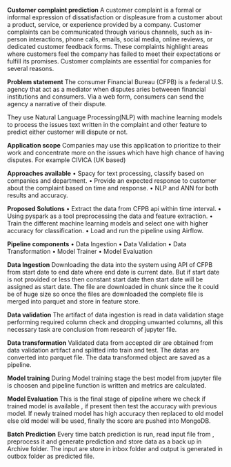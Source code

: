 **Customer complaint prediction**
A customer complaint is a formal or informal expression of dissatisfaction or displeasure from a customer about a product, service, or experience provided by a company. Customer complaints can be communicated through various channels, such as in-person interactions, phone calls, emails, social media, online reviews, or dedicated customer feedback forms. These complaints highlight areas where customers feel the company has failed to meet their expectations or fulfill its promises.
Customer complaints are essential for companies for several reasons.

**Problem statement**
The consumer Financial Bureau (CFPB) is a federal U.S. agency that act as a mediator when disputes aries betweeen financial institutions and consumers. Via a web form, consumers can send the agency a narrative of their dispute.

They use Natural Language Processing(NLP) with machine learning models to process the issues text written in the complaint and other feature to predict either customer will dispute or not.

**Application scope**
Companies may use this application  to prioritize to their work and concentrate more on the issues which have high chance of having disputes.
For example CIVICA (UK based)

**Approaches available**
    • Spacy for text processing, classify based on companies and department.
    • Provide an expected response to customer about the complaint based on time and response.
    • NLP and ANN for both results and accuracy.

**Proposed Solutions**
    • Extract the data from CFPB api within time interval.
    • Using pyspark as a tool preprocessing the data and feature extraction.
    • Train the different machine learning models and select one with higher accuracy for classification.
    • Load and run the pipeline using Airflow.

**Pipeline components**
    • Data Ingestion
    • Data Validation
    • Data Transformation
    • Model Trainer
    • Model Evaluation










**Data Ingestion**
Downloading the data into the system using API of CFPB  from start date to end date where end date is current date. But if start date is not provided or less then constant start date then start date will be assigned as start date. The file are downloaded in chunk since the it could be of huge size so once the files are downloaded the complete file is merged into parquet and store in feature store. 




**Data validation**
The artifact of data ingestion is read in data validation stage performing required column check and dropping unwanted columns, all this necessary task are conclusion from research of jupyter file.
























**Data transformation**
Validated data from accepted dir are obtained from data validation artifact and splitted into train and test. The datas are converted into parquet file. The data transformed object are saved as a pipeline.











































**Model training**
During Model training stage the best model from jupyter file is choosen and pipeline function is written and metrics are calculated.
 




**Model Evaluation**
This is the final stage of pipeline where we check if trained model is available , if present then test the accuracy with previous model. If newly trained model has high accuracy then replaced to old model else old model will be used, finally the score are pushed into MongoDB.

















































**Batch Prediction**
Every time batch prediction is run, read input file from , preprocess it and generate prediction and store  data as a back up in Archive folder. The input are store in inbox folder and output is generated in outbox folder as predicted file.





















